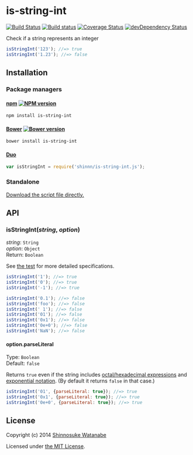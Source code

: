 # is-string-int

[![Build Status](https://travis-ci.org/shinnn/is-string-int.js.svg?branch=master)](https://travis-ci.org/shinnn/is-string-int.js)
[![Build status](https://ci.appveyor.com/api/projects/status/j4in0k0pwp20a0rj?svg=true)](https://ci.appveyor.com/project/ShinnosukeWatanabe/is-string-int-js)
[![Coverage Status](https://img.shields.io/coveralls/shinnn/is-string-int.js.svg)](https://coveralls.io/r/shinnn/is-string-int.js)
[![devDependency Status](https://david-dm.org/shinnn/is-string-int.js/dev-status.svg)](https://david-dm.org/shinnn/is-string-int.js#info=devDependencies)

Check if a string represents an integer

```javascript
isStringInt('123'); //=> true
isStringInt('1.23'); //=> false
```

## Installation

### Package managers

#### [npm](https://www.npmjs.org/) [![NPM version](https://badge.fury.io/js/is-string-int.svg)](https://www.npmjs.org/package/is-string-int)

```sh
npm install is-string-int
```

#### [Bower](http://bower.io/) [![Bower version](https://badge.fury.io/bo/is-string-int.svg)](https://github.com/shinnn/is-string-int.js/releases)

```sh
bower install is-string-int
```

#### [Duo](http://duojs.org/)

```javascript
var isStringInt = require('shinnn/is-string-int.js');
```

### Standalone

[Download the script file directly.](https://raw.githubusercontent.com/shinnn/is-string-int.js/master/is-string-int.js)

## API

### isStringInt(*string*, *option*)

*string*: `String`  
*option*: `Object`  
Return: `Boolean`

See [the test](./test.js) for more detailed specifications.

```javascript
isStringInt('1'); //=> true
isStringInt('0'); //=> true
isStringInt('-1'); //=> true

isStringInt('0.1'); //=> false
isStringInt('foo'); //=> false
isStringInt(' 1'); //=> false
isStringInt('01'); //=> false
isStringInt('0x1'); //=> false
isStringInt('0e+0'); //=> false
isStringInt('NaN'); //=> false
```

#### option.parseLiteral

Type: `Boolean`  
Default: `false`

Returns `true` even if the string includes [octal/hexadecimal expressions](https://developer.mozilla.org/docs/Web/JavaScript/Guide/Values,_variables,_and_literals#Integers) and [exponential notation](https://developer.mozilla.org/en-US/docs/Web/JavaScript/Guide/Values,_variables,_and_literals#Floating-point_literals). (By default it returns `false` in that case.)

```javascript
isStringInt('01', {parseLiteral: true}); //=> true
isStringInt('0x1', {parseLiteral: true}); //=> true
isStringInt('0e+0', {parseLiteral: true}); //=> true
```

## License

Copyright (c) 2014 [Shinnosuke Watanabe](https://github.com/shinnn)

Licensed under [the MIT License](./LICENSE).
